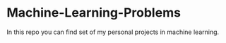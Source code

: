 # Machine-Learning-Problems
In this repo you can find set of my personal projects in machine learning.
